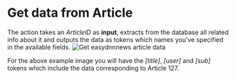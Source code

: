 # Get data from Article

The action takes an _ArticleID_ as **input**, extracts from the database all related info about it and outputs the data as tokens which names you've specified in the available fields.
![Get easydnnnews article data](https://static.dnnsharp.com/documentation/easydnnnews/get-easydnnnews-article-data.png "Get easydnnnews article data")

For the above example image you will have the _[title]_, _[user]_ and _[sub]_ tokens which include the data corresponding to Article 127.